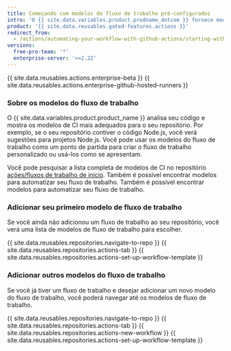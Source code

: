 ```yaml
---
title: Começando com modelos de fluxo de trabalho pré-configurados
intro: 'O {{ site.data.variables.product.prodname_dotcom }} fornece modelos de fluxo de trabalho pré-configurados para automatizar seu fluxo de trabalho ou criar um fluxo de trabalho de CI para idiomas e estruturas específicos.'
product: '{{ site.data.reusables.gated-features.actions }}'
redirect_from:
  - /actions/automating-your-workflow-with-github-actions/starting-with-preconfigured-workflow-templates
versions:
  free-pro-team: '*'
  enterprise-server: '>=2.22'
---
```


{{ site.data.reusables.actions.enterprise-beta }}
{{ site.data.reusables.actions.enterprise-github-hosted-runners }}

### Sobre os modelos do fluxo de trabalho

O {{ site.data.variables.product.product_name }} analisa seu código e mostra os modelos de CI mais adequados para o seu repositório. Por exemplo, se o seu repositório contiver o código Node.js, você verá sugestões para projetos Node.js. Você pode usar os modelos do fluxo de trabalho como um ponto de partida para criar o fluxo de trabalho personalizado ou usá-los como se apresentam.

Você pode pesquisar a lista completa de modelos de CI no repositório [ações/fluxos de trabalho de início](https://github.com/actions/starter-workflows/tree/master/ci). Também é possível encontrar modelos para automatizar seu fluxo de trabalho. Também é possível encontrar modelos para automatizar seu fluxo de trabalho.

### Adicionar seu primeiro modelo de fluxo de trabalho

Se você ainda não adicionou um fluxo de trabalho ao seu repositório, você verá uma lista de modelos de fluxo de trabalho para escolher.

{{ site.data.reusables.repositories.navigate-to-repo }}
{{ site.data.reusables.repositories.actions-tab }}
{{ site.data.reusables.repositories.actions-set-up-workflow-template }}

### Adicionar outros modelos do fluxo de trabalho

Se você já tiver um fluxo de trabalho e desejar adicionar um novo modelo do fluxo de trabalho, você poderá navegar até os modelos de fluxo de trabalho.

{{ site.data.reusables.repositories.navigate-to-repo }}
{{ site.data.reusables.repositories.actions-tab }}
{{ site.data.reusables.repositories.actions-new-workflow }}
{{ site.data.reusables.repositories.actions-set-up-workflow-template }}
